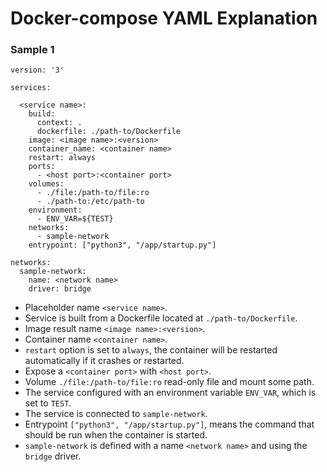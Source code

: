 # Docker-compose YAML Explanation

### Sample 1

```
version: '3'

services:

  <service name>:
    build:
      context: .
      dockerfile: ./path-to/Dockerfile
    image: <image name>:<version>
    container_name: <container name>
    restart: always
    ports:
      - <host port>:<container port>
    volumes:
      - ./file:/path-to/file:ro
      - ./path-to:/etc/path-to
    environment:
      - ENV_VAR=${TEST}
    networks:
      - sample-network
    entrypoint: ["python3", "/app/startup.py"]

networks:
  sample-network:
    name: <network name>
    driver: bridge
```

- Placeholder name `<service name>`.
- Service is built from a Dockerfile located at `./path-to/Dockerfile`.
- Image result name `<image name>:<version>`.
- Container name `<container name>`.
- `restart` option is set to `always`, the container will be restarted automatically if it crashes or restarted.
- Expose a `<container port>` with `<host port>`.
- Volume `./file:/path-to/file:ro` read-only file and mount some path.
- The service configured with an environment variable `ENV_VAR`, which is set to `TEST`.
- The service is connected to `sample-network`.
- Entrypoint `["python3", "/app/startup.py"]`, means the command that should be run when the container is started.
- `sample-network` is defined with a name `<network name>` and using the `bridge` driver.

